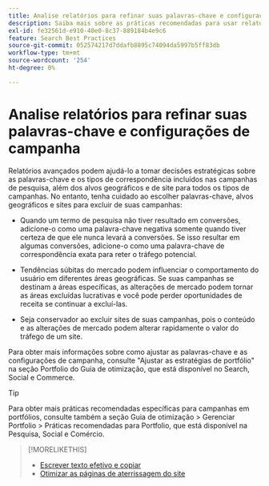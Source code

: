 ```yaml
---
title: Analise relatórios para refinar suas palavras-chave e configurações de campanha
description: Saiba mais sobre as práticas recomendadas para usar relatórios para refinar suas palavras-chave e configurações de campanha.
exl-id: fe32561d-e910-40e0-8c37-889184b4e9c6
feature: Search Best Practices
source-git-commit: 052574217d7ddafb8895c74094da5997b5ff83db
workflow-type: tm+mt
source-wordcount: '254'
ht-degree: 0%

---
```


# Analise relatórios para refinar suas palavras-chave e configurações de campanha

Relatórios avançados podem ajudá-lo a tomar decisões estratégicas sobre as palavras-chave e os tipos de correspondência incluídos nas campanhas de pesquisa, além dos alvos geográficos e de site para todos os tipos de campanhas. No entanto, tenha cuidado ao escolher palavras-chave, alvos geográficos e sites para excluir de suas campanhas:

* Quando um termo de pesquisa não tiver resultado em conversões, adicione-o como uma palavra-chave negativa somente quando tiver certeza de que ele nunca levará a conversões. Se isso resultar em algumas conversões, adicione-o como uma palavra-chave de correspondência exata para reter o tráfego potencial.

* Tendências súbitas do mercado podem influenciar o comportamento do usuário em diferentes áreas geográficas. Se suas campanhas se destinam a áreas específicas, as alterações de mercado podem tornar as áreas excluídas lucrativas e você pode perder oportunidades de receita se continuar a excluí-las.

* Seja conservador ao excluir sites de suas campanhas, pois o conteúdo e as alterações de mercado podem alterar rapidamente o valor do tráfego de um site.

Para obter mais informações sobre como ajustar as palavras-chave e as configurações de campanha, consulte &quot;Ajustar as estratégias de portfólio&quot; na seção Portfolio do Guia de otimização, que está disponível no Search, Social e Commerce.<!-- verify convention for referencing Optimization Guide here -->

>[!TIP]
>
>Para obter mais práticas recomendadas específicas para campanhas em portfólios, consulte também a seção Guia de otimização > Gerenciar Portfolio > Práticas recomendadas para Portfolio, que está disponível na Pesquisa, Social e Comércio.<!-- verify convention for referencing Optimization Guide here -->

>[!MORELIKETHIS]
>
>* [Escrever texto efetivo e copiar](best-practices-write.md)
>* [Otimizar as páginas de aterrissagem do site](best-practices-optimize.md)
